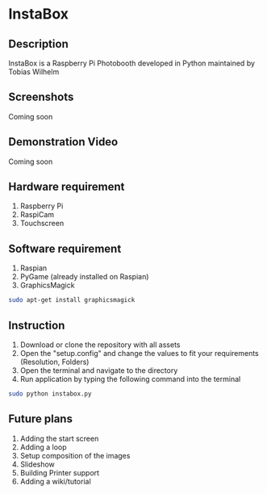 # InstaBox
## Description
InstaBox is a Raspberry Pi Photobooth developed in Python maintained by Tobias Wilhelm

## Screenshots
Coming soon

## Demonstration Video
Coming soon

## Hardware requirement
1. Raspberry Pi 
2. RaspiCam
3. Touchscreen

## Software requirement
1. Raspian
2. PyGame (already installed on Raspian)
3. GraphicsMagick 
```*.sh
sudo apt-get install graphicsmagick
```

## Instruction
1. Download or clone the repository with all assets
2. Open the "setup.config" and change the values to fit your requirements (Resolution, Folders)
3. Open the terminal and navigate to the directory
4. Run application by typing the following command into the terminal
```*.sh
sudo python instabox.py
```

## Future plans
1. Adding the start screen
2. Adding a loop
3. Setup composition of the images
4. Slideshow
5. Building Printer support
6. Adding a wiki/tutorial
